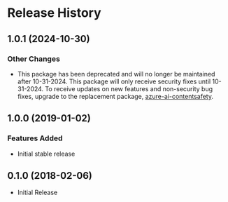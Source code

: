 # Release History

## 1.0.1 (2024-10-30)

### Other Changes

- This package has been deprecated and will no longer be maintained after 10-31-2024. This package will only receive security fixes until 10-31-2024. To receive updates on new features and non-security bug fixes, upgrade to the replacement package, [azure-ai-contentsafety](https://pypi.org/project/azure-ai-contentsafety/).

## 1.0.0 (2019-01-02)

### Features Added 

  - Initial stable release

## 0.1.0 (2018-02-06)

  - Initial Release
